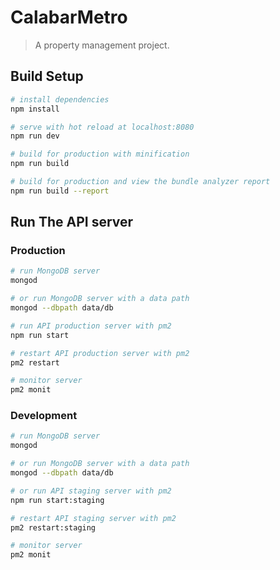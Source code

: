# CalabarMetro

> A property management project.

## Build Setup

``` bash
# install dependencies
npm install

# serve with hot reload at localhost:8080
npm run dev

# build for production with minification
npm run build

# build for production and view the bundle analyzer report
npm run build --report
```

## Run The API server

### Production

``` bash
# run MongoDB server
mongod

# or run MongoDB server with a data path
mongod --dbpath data/db

# run API production server with pm2
npm run start

# restart API production server with pm2
pm2 restart

# monitor server
pm2 monit
```

### Development

``` bash
# run MongoDB server
mongod

# or run MongoDB server with a data path
mongod --dbpath data/db

# or run API staging server with pm2
npm run start:staging

# restart API staging server with pm2
pm2 restart:staging

# monitor server
pm2 monit
```
